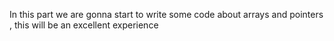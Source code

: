 In this part we are gonna start to write some code about arrays and pointers , this will be an excellent experience
